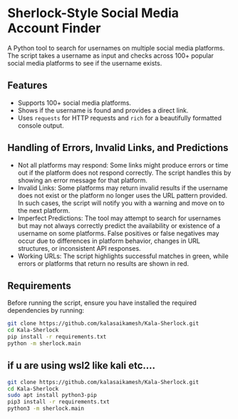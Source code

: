 # Sherlock-Style Social Media Account Finder

A Python tool to search for usernames on multiple social media platforms. The script takes a username as input and checks across 100+ popular social media platforms to see if the username exists.

## Features
- Supports 100+ social media platforms.
- Shows if the username is found and provides a direct link.
- Uses `requests` for HTTP requests and `rich` for a beautifully formatted console output.

## Handling of Errors, Invalid Links, and Predictions
- Not all platforms may respond: Some links might produce errors or time out if the platform does not respond correctly. The script handles this by showing an error message for that platform.
- Invalid Links: Some platforms may return invalid results if the username does not exist or the platform no longer uses the URL pattern provided. In such cases, the script will notify you with a warning and move on to the next platform.
- Imperfect Predictions: The tool may attempt to search for usernames but may not always correctly predict the availability or existence of a username on some platforms. False positives or false negatives may occur due to differences in platform behavior, changes in URL structures, or inconsistent API responses.
- Working URLs: The script highlights successful matches in green, while errors or platforms that return no results are shown in red.

## Requirements

Before running the script, ensure you have installed the required dependencies by running:

```bash
git clone https://github.com/kalasaikamesh/Kala-Sherlock.git 
cd Kala-Sherlock
pip install -r requirements.txt
python -m sherlock.main

```
## if u are using wsl2 like kali etc....

```bash
git clone https://github.com/kalasaikamesh/Kala-Sherlock.git 
cd Kala-Sherlock
sudo apt install python3-pip
pip3 install -r requirements.txt
python3 -m sherlock.main
```

